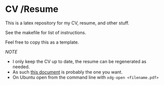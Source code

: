 CV /Resume
======

This is a latex repository for my CV, resume, and other stuff.

See the makefile for list of instructions.

Feel free to copy this as a template.

*NOTE* 

* I only keep the CV up to date, the resume can be regenerated as needed.
* As such [this document](https://github.com/kscottz/resume/blob/master/KatherineScottCVSmall.pdf) is probably the one you want.
* On Ubuntu open from the command line with `xdg-open <filename.pdf>`

